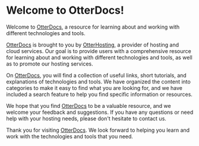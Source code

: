 # Welcome to OtterDocs!

Welcome to [OtterDocs](https://github.com/DeeKahy/OtterDocs/), a resource for learning about and working with different
technologies and tools.

[OtterDocs](https://github.com/DeeKahy/OtterDocs/) is brought to you by [OtterHosting](https://otterhosting.net/), a provider
of hosting and cloud services. Our goal is to provide users with
a comprehensive resource for learning about and working with different technologies and tools, as well as to promote our
hosting services.

On [OtterDocs](https://github.com/DeeKahy/OtterDocs/), you will find a collection of useful links, short tutorials, and
explanations of technologies and tools.
We have organized the content into categories to make it easy to find what you are looking for, and we have included a
search feature to help you find specific information or resources.

We hope that you find [OtterDocs](https://github.com/DeeKahy/OtterDocs/) to be a valuable resource, and we welcome your
feedback and suggestions. If you have any
questions or need help with your hosting needs, please don't hesitate to contact us.

Thank you for visiting [OtterDocs](https://github.com/DeeKahy/OtterDocs/). We look forward to helping you learn and work with
the technologies and tools that you need.